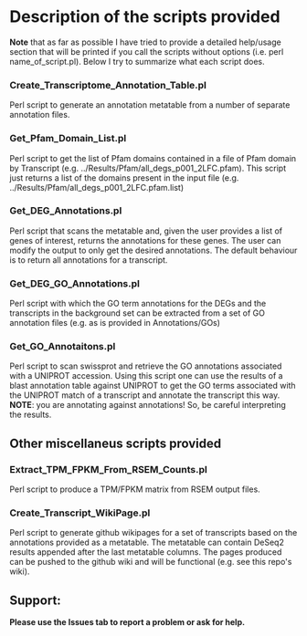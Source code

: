 # Description of the scripts provided

**Note** that as far as possible I have tried to provide a detailed help/usage section that will be printed if you call the scripts without options (i.e. perl name_of_script.pl). Below I try to summarize what each script does.

### Create_Transcriptome_Annotation_Table.pl

Perl script to generate an annotation metatable from a number of separate annotation files.

### Get_Pfam_Domain_List.pl

Perl script to get the list of Pfam domains contained in a file of Pfam domain by Transcript (e.g. ../Results/Pfam/all_degs_p001_2LFC.pfam). This script just returns a list of the domains present in the input file (e.g. ../Results/Pfam/all_degs_p001_2LFC.pfam.list)

### Get_DEG_Annotations.pl

Perl script that scans the metatable and, given the user provides a list of genes of interest, returns the annotations for these genes. The user can modify the output to only get the desired annotations. The default behaviour is to return all annotations for a transcript.

### Get_DEG_GO_Annotations.pl

Perl script with which the GO term annotations for the DEGs and the transcripts in the background set can be extracted from a set of GO annotation files (e.g. as is provided in Annotations/GOs)

### Get_GO_Annotaitons.pl

Perl script to scan swissprot and retrieve the GO annotations associated with a UNIPROT accession. Using this script one can use the results of a blast annotation table against UNIPROT to get the GO terms associated with the UNIPROT match of a transcript and annotate the transcript this way. **NOTE**: you are annotating against annotations! So, be careful interpreting the results.

## Other miscellaneus scripts provided

### Extract_TPM_FPKM_From_RSEM_Counts.pl

Perl script to produce a TPM/FPKM matrix from RSEM output files.

### Create_Transcript_WikiPage.pl

Perl script to generate github wikipages for a set of transcripts based on the annotations provided as a metatable. The metatable can contain DeSeq2 results appended after the last metatable columns. The pages produced can be pushed to the github wiki and will be functional (e.g. see this repo's wiki).


## Support:

**Please use the Issues tab to report a problem or ask for help.**

